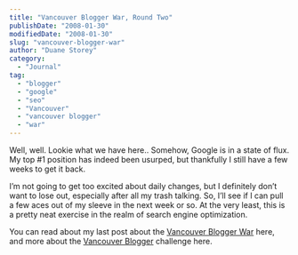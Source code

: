 ```yaml
---
title: "Vancouver Blogger War, Round Two"
publishDate: "2008-01-30"
modifiedDate: "2008-01-30"
slug: "vancouver-blogger-war"
author: "Duane Storey"
category:
  - "Journal"
tag:
  - "blogger"
  - "google"
  - "seo"
  - "Vancouver"
  - "vancouver blogger"
  - "war"
---
```


Well, well. Lookie what we have here.. Somehow, Google is in a state of flux. My top #1 position has indeed been usurped, but thankfully I still have a few weeks to get it back.

I’m not going to get too excited about daily changes, but I definitely don’t want to lose out, especially after all my trash talking. So, I’ll see if I can pull a few aces out of my sleeve in the next week or so. At the very least, this is a pretty neat exercise in the realm of search engine optimization.

You can read about my last post about the [Vancouver Blogger War](http://www.migratorynerd.com/vancouver-blogger/) here, and more about the [Vancouver Blogger](http://www.migratorynerd.com/vancouver-blogger/) challenge here.